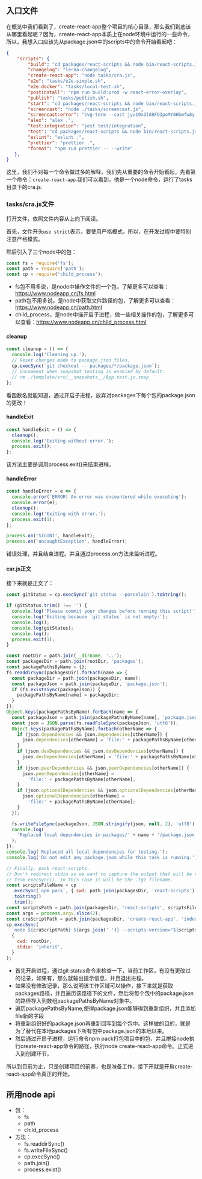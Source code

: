 ## 入口文件

在概览中我们看到了，create-react-app整个项目的核心目录，那么我们到底该从哪里看起呢？因为，create-react-app本质上在node环境中运行的一些命令，所以，我想入口应该先从package.json中的scripts中的命令开始看起吧：
```json
{
    "scripts": {
        "build": "cd packages/react-scripts && node bin/react-scripts.js build",
        "changelog": "lerna-changelog",
        "create-react-app": "node tasks/cra.js",
        "e2e": "tasks/e2e-simple.sh",
        "e2e:docker": "tasks/local-test.sh",
        "postinstall": "npm run build:prod -w react-error-overlay",
        "publish": "tasks/publish.sh",
        "start": "cd packages/react-scripts && node bin/react-scripts.js start",
        "screencast": "node ./tasks/screencast.js",
        "screencast:error": "svg-term --cast jyu19xGl88FQ3poMY8Hbmfw8y --out screencast-error.svg --window --at 12000 --no-cursor",
        "alex": "alex .",
        "test:integration": "jest test/integration",
        "test": "cd packages/react-scripts && node bin/react-scripts.js test",
        "eslint": "eslint .",
        "prettier": "prettier .",
        "format": "npm run prettier -- --write"
   },
}
```

这里，我们不对每一个命令做过多的解释，我们先从重要的命令开始看起，先看第一个命令：```create-react-app```.我们可以看到，他是一个node命令，运行了tasks目录下的cra.js.

### tasks/cra.js文件

打开文件，依照文件内容从上向下阅读。

首先，文件开头`use strict`表示，要使用严格模式，所以，在开发过程中要特别注意严格模式。

然后引入了三个node中的包：
```ts
const fs = require('fs');
const path = require('path');
const cp = require('child_process');
```
- fs包不用多说，是node中操作文件的一个包，了解更多可以查看：https://www.nodeapp.cn/fs.html
- path包不用多说，是node中获取文件路径的包，了解更多可以查看：https://www.nodeapp.cn/path.html
- child_process，是node中操开启子进程，做一些相关操作的包，了解更多可以查看：https://www.nodeapp.cn/child_process.html

#### cleanup

```js
const cleanup = () => {
  console.log('Cleaning up.');
  // Reset changes made to package.json files.
  cp.execSync(`git checkout -- packages/*/package.json`);
  // Uncomment when snapshot testing is enabled by default:
  // rm ./template/src/__snapshots__/App.test.js.snap
};
```
看函数名就能知道，通过开启子进程，放弃对packages下每个包的package.json的更改！

#### handleExit

```js
const handleExit = () => {
  cleanup();
  console.log('Exiting without error.');
  process.exit();
};
```

该方法主要是调用process.exit()来结束进程。

#### handleError

```js
const handleError = e => {
  console.error('ERROR! An error was encountered while executing');
  console.error(e);
  cleanup();
  console.log('Exiting with error.');
  process.exit(1);
};

process.on('SIGINT', handleExit);
process.on('uncaughtException', handleError);
```

错误处理，并且结束进程。并且通过process.on方法来监听进程。

#### car.js正文

接下来就是正文了：

```js
const gitStatus = cp.execSync(`git status --porcelain`).toString();

if (gitStatus.trim() !== '') {
  console.log('Please commit your changes before running this script!');
  console.log('Exiting because `git status` is not empty:');
  console.log();
  console.log(gitStatus);
  console.log();
  process.exit(1);
}

const rootDir = path.join(__dirname, '..');
const packagesDir = path.join(rootDir, 'packages');
const packagePathsByName = {};
fs.readdirSync(packagesDir).forEach(name => {
  const packageDir = path.join(packagesDir, name);
  const packageJson = path.join(packageDir, 'package.json');
  if (fs.existsSync(packageJson)) {
    packagePathsByName[name] = packageDir;
  }
});
Object.keys(packagePathsByName).forEach(name => {
  const packageJson = path.join(packagePathsByName[name], 'package.json');
  const json = JSON.parse(fs.readFileSync(packageJson, 'utf8'));
  Object.keys(packagePathsByName).forEach(otherName => {
    if (json.dependencies && json.dependencies[otherName]) {
      json.dependencies[otherName] = 'file:' + packagePathsByName[otherName];
    }
    if (json.devDependencies && json.devDependencies[otherName]) {
      json.devDependencies[otherName] = 'file:' + packagePathsByName[otherName];
    }
    if (json.peerDependencies && json.peerDependencies[otherName]) {
      json.peerDependencies[otherName] =
        'file:' + packagePathsByName[otherName];
    }
    if (json.optionalDependencies && json.optionalDependencies[otherName]) {
      json.optionalDependencies[otherName] =
        'file:' + packagePathsByName[otherName];
    }
  });

  fs.writeFileSync(packageJson, JSON.stringify(json, null, 2), 'utf8');
  console.log(
    'Replaced local dependencies in packages/' + name + '/package.json'
  );
});
console.log('Replaced all local dependencies for testing.');
console.log('Do not edit any package.json while this task is running.');

// Finally, pack react-scripts.
// Don't redirect stdio as we want to capture the output that will be returned
// from execSync(). In this case it will be the .tgz filename.
const scriptsFileName = cp
  .execSync(`npm pack`, { cwd: path.join(packagesDir, 'react-scripts') })
  .toString()
  .trim();
const scriptsPath = path.join(packagesDir, 'react-scripts', scriptsFileName);
const args = process.argv.slice(2);
const craScriptPath = path.join(packagesDir, 'create-react-app', 'index.js');
cp.execSync(
  `node ${craScriptPath} ${args.join(' ')} --scripts-version="${scriptsPath}"`,
  {
    cwd: rootDir,
    stdio: 'inherit',
  }
);
```

- 首先开启进程，通过git status命令来检查一下，当前工作区，有没有更改过的记录，如果有，那么就输出提示信息，并且退出进程。
- 如果没有修改记录，那么说明该工作区域可以操作，接下来就是获取packages路径，并且遍历该路径下的文件，然后将每个包中的package.json的路径存入到数组packagePathsByName对象中。
- 遍历packagePathsByName,使得package.json能够得到重新组织，并且添加file新的字段
- 将重新组织好的package.json再重新回写到每个包中。这样做的目的，就是为了替代在本地packages下所有包中package.json的本地以来。
- 然后通过开启子进程，运行命令npm pack打包项目中的包，并且拼接node执行create-react-app命令的路径，执行node create-react-app命令。正式进入到创建环节。

所以到目前为止，只是创建项目的前奏，也是准备工作，接下开就是开启create-react-app命令真正的开始。

## 所用node api

- 包：
    + fs
    + path
    + child_process
- 方法：
    + fs.readdirSync()
    + fs.writeFileSync()
    + cp.execSync()
    + path.join()
    + process.exist()
